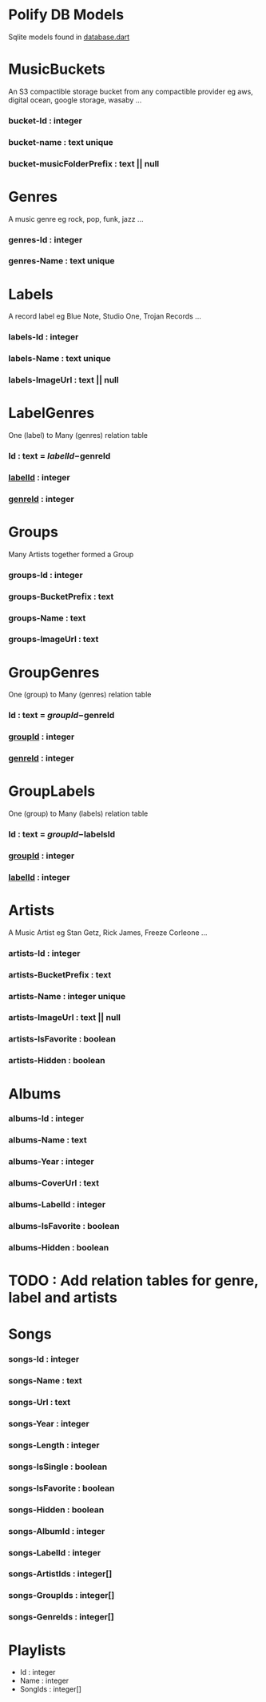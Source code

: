 # Polify DB Models

Sqlite models found in [database.dart](lib/database.dart)

# MusicBuckets

An S3 compactible storage bucket from any compactible provider eg aws, digital ocean, google storage, wasaby ...

### bucket-Id : integer

### bucket-name : text **unique**

### bucket-musicFolderPrefix : text || null

# Genres

A music genre eg rock, pop, funk, jazz ...

### genres-Id : integer

### genres-Name : text **unique**

# Labels

A record label eg Blue Note, Studio One, Trojan Records ...

### labels-Id : integer

### labels-Name : text **unique**

### labels-ImageUrl : text || null

# LabelGenres

One (label) to Many (genres) relation table

### Id : text = $labelId-$genreId

### [labelId](#labels-id--integer) : integer

### [genreId](#genres-id--integer) : integer

# Groups

Many Artists together formed a Group

### groups-Id : integer

### groups-BucketPrefix : text

### groups-Name : text

### groups-ImageUrl : text

# GroupGenres

One (group) to Many (genres) relation table

### Id : text = $groupId-$genreId

### [groupId](#groups-id--integer) : integer

### [genreId](#genres-id--integer) : integer

# GroupLabels

One (group) to Many (labels) relation table

### Id : text = $groupId-$labelsId

### [groupId](#groups-id--integer) : integer

### [labelId](#labels-id--integer) : integer

# Artists

A Music Artist eg Stan Getz, Rick James, Freeze Corleone ...

### artists-Id : integer

### artists-BucketPrefix : text

### artists-Name : integer **unique**

### artists-ImageUrl : text || null

### artists-IsFavorite : boolean

### artists-Hidden : boolean

# Albums

### albums-Id : integer

### albums-Name : text

### albums-Year : integer

### albums-CoverUrl : text

### albums-LabelId : integer

### albums-IsFavorite : boolean

### albums-Hidden : boolean

# TODO : Add relation tables for genre, label and artists

# Songs

### songs-Id : integer

### songs-Name : text

### songs-Url : text

### songs-Year : integer

### songs-Length : integer

### songs-IsSingle : boolean

### songs-IsFavorite : boolean

### songs-Hidden : boolean

### songs-AlbumId : integer

### songs-LabelId : integer

### songs-ArtistIds : integer[]

### songs-GroupIds : integer[]

### songs-GenreIds : integer[]

# Playlists

- Id : integer
- Name : integer
- SongIds : integer[]
